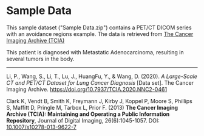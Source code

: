 # Sample Data

This sample dataset ("Sample Data.zip") contains a PET/CT DICOM series with an avoidance regions example. The data is retrieved from [The Cancer Imaging Archive (TCIA)](https://www.cancerimagingarchive.net/)  

This patient is diagnosed with Metastatic Adenocarcinoma, resulting in several tumors in the body.

---

Li, P., Wang, S., Li, T., Lu, J., HuangFu, Y., & Wang, D. (2020). *A Large-Scale CT and PET/CT Dataset for Lung Cancer Diagnosis* [Data set]. The Cancer Imaging Archive. https://doi.org/10.7937/TCIA.2020.NNC2-0461

Clark K, Vendt B, Smith K, Freymann J, Kirby J, Koppel P, Moore S, Phillips S, Maffitt D, Pringle M, Tarbox L, Prior F.  (2013) **The Cancer Imaging Archive (TCIA): Maintaining and Operating a Public Information Repository**, Journal of Digital Imaging, 26(6):1045-1057. DOI: [10.1007/s10278-013-9622-7](https://link.springer.com/article/10.1007/s10278-013-9622-7)